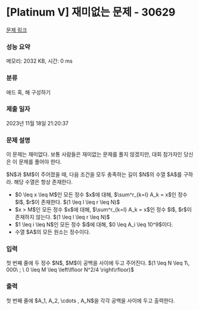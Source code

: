 # [Platinum V] 재미없는 문제 - 30629 

[문제 링크](https://www.acmicpc.net/problem/30629) 

### 성능 요약

메모리: 2032 KB, 시간: 0 ms

### 분류

애드 혹, 해 구성하기

### 제출 일자

2023년 11월 18일 21:20:37

### 문제 설명

<p>이 문제는 재미없다. 보통 사람들은 재미없는 문제를 풀지 않겠지만, 대회 참가자인 당신은 이 문제를 풀어야 한다.</p>

<p>$N$과 $M$이 주어졌을 때, 다음 조건을 모두 충족하는 길이 $N$의 수열 $A$를 구하라. 해당 수열은 항상 존재한다.</p>

<ul>
	<li>$0 \leq x \leq M$인 모든 정수 $x$에 대해, $\sum^r_{k=l} A_k = x$인 정수 $l$, $r$이 존재한다. $(1 \leq l \leq r \leq N)$</li>
	<li>$x > M$인 모든 정수 $x$에 대해, $\sum^r_{k=l} A_k = x$인 정수 $l$, $r$이 존재하지 않는다. $(1 \leq l \leq r \leq N)$</li>
	<li>$1 \leq i \leq N$인 모든 정수 $i$에 대해, $0 \leq A_i \leq 10^9$이다.</li>
	<li>수열 $A$의 모든 원소는 정수이다.</li>
</ul>

### 입력 

 <p>첫 번째 줄에 두 정수 $N$, $M$이 공백을 사이에 두고 주어진다. $(1 \leq N \leq 1\, 000\ ; \ 0 \leq M \leq \left\lfloor N^2/4 \right\rfloor)$</p>

### 출력 

 <p>첫 번째 줄에 $A_1, A_2, \cdots , A_N$을 각각 공백을 사이에 두고 출력한다.</p>

